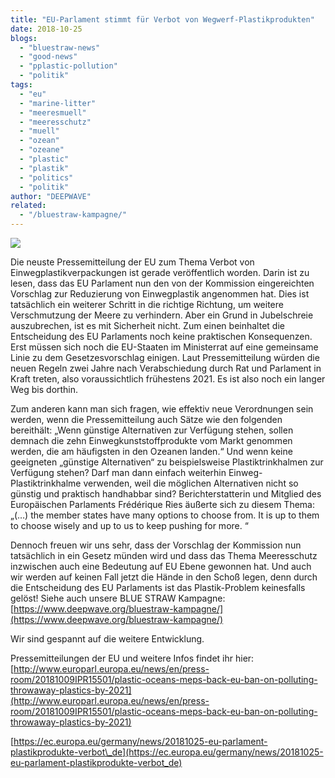 ```yaml
---
title: "EU-Parlament stimmt für Verbot von Wegwerf-Plastikprodukten"
date: 2018-10-25
blogs: 
  - "bluestraw-news"
  - "good-news"
  - "pplastic-pollution"
  - "politik"
tags: 
  - "eu"
  - "marine-litter"
  - "meeresmuell"
  - "meeresschutz"
  - "muell"
  - "ozean"
  - "ozeane"
  - "plastic"
  - "plastik"
  - "politics"
  - "politik"
author: "DEEPWAVE"
related: 
  - "/bluestraw-kampagne/"
---
```


[![](https://www.deepwave.org/wp-content/uploads/2018/11/PlastikSaunaBaender-3-1-1200x675.jpg)](https://www.deepwave.org/wp-content/uploads/2018/11/PlastikSaunaBaender-3-1-1200x675.jpg)

Die neuste Pressemitteilung der EU zum Thema Verbot von Einwegplastikverpackungen ist gerade veröffentlich worden. Darin ist zu lesen, dass das EU Parlament nun den von der Kommission eingereichten Vorschlag zur Reduzierung von Einwegplastik angenommen hat. Dies ist tatsächlich ein weiterer Schritt in die richtige Richtung, um weitere Verschmutzung der Meere zu verhindern. Aber ein Grund in Jubelschreie auszubrechen, ist es mit Sicherheit nicht. Zum einen beinhaltet die Entscheidung des EU Parlaments noch keine praktischen Konsequenzen. Erst müssen sich noch die EU-Staaten im Ministerrat auf eine gemeinsame Linie zu dem Gesetzesvorschlag einigen. Laut Pressemitteilung würden die neuen Regeln zwei Jahre nach Verabschiedung durch Rat und Parlament in Kraft treten, also voraussichtlich frühestens 2021. Es ist also noch ein langer Weg bis dorthin.

Zum anderen kann man sich fragen, wie effektiv neue Verordnungen sein werden, wenn die Pressemitteilung auch Sätze wie den folgenden bereithält: „Wenn günstige Alternativen zur Verfügung stehen, sollen demnach die zehn Einwegkunststoffprodukte vom Markt genommen werden, die am häufigsten in den Ozeanen landen.“ Und wenn keine geeigneten „günstige Alternativen“ zu beispielsweise Plastiktrinkhalmen zur Verfügung stehen? Darf man dann einfach weiterhin Einweg-Plastiktrinkhalme verwenden, weil die möglichen Alternativen nicht so günstig und praktisch handhabbar sind? Berichterstatterin und Mitglied des Europäischen Parlaments Frédérique Ries äußerte sich zu diesem Thema: „(…) the member states have many options to choose from. It is up to them to choose wisely and up to us to keep pushing for more. “

Dennoch freuen wir uns sehr, dass der Vorschlag der Kommission nun tatsächlich in ein Gesetz münden wird und dass das Thema Meeresschutz inzwischen auch eine Bedeutung auf EU Ebene gewonnen hat. Und auch wir werden auf keinen Fall jetzt die Hände in den Schoß legen, denn durch die Entscheidung des EU Parlaments ist das Plastik-Problem keinesfalls gelöst! Siehe auch unsere BLUE STRAW Kampagne: [https://www.deepwave.org/bluestraw-kampagne/](https://www.deepwave.org/bluestraw-kampagne/)

Wir sind gespannt auf die weitere Entwicklung.

Pressemitteilungen der EU und weitere Infos findet ihr hier: [http://www.europarl.europa.eu/news/en/press-room/20181009IPR15501/plastic-oceans-meps-back-eu-ban-on-polluting-throwaway-plastics-by-2021](http://www.europarl.europa.eu/news/en/press-room/20181009IPR15501/plastic-oceans-meps-back-eu-ban-on-polluting-throwaway-plastics-by-2021)

[https://ec.europa.eu/germany/news/20181025-eu-parlament-plastikprodukte-verbot\_de](https://ec.europa.eu/germany/news/20181025-eu-parlament-plastikprodukte-verbot_de)
